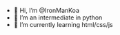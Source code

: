 - 👋 Hi, I’m @IronManKoa
- 👀 I’m an intermediate in python
- 🌱 I’m currently learning html/css/js

<!--- - 💞️ I’m looking to collaborate on ...
- 📫 How to reach me ...


IronManKoa/IronManKoa is a ✨ special ✨ repository because its `README.md` (this file) appears on your GitHub profile.
You can click the Preview link to take a look at your changes.
--->
